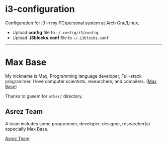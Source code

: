 # i3-configuration

Configuration for i3 in my PC/personal system at Arch Gnu/Linux.

- Upload **config** file to `~/.config/i3/config`
- Upload **.i3blocks.conf** file to `~/.i3blocks.conf`

---------

# Max Base

My nickname is Max, Programming language developer, Full-stack programmer. I love computer scientists, researchers, and compilers. ([Max Base](https://maxbase.org/))

Thanks to gasem for `other/` directory.

## Asrez Team

A team includes some programmer, developer, designer, researcher(s) especially Max Base.

[Asrez Team](https://www.asrez.com/)
